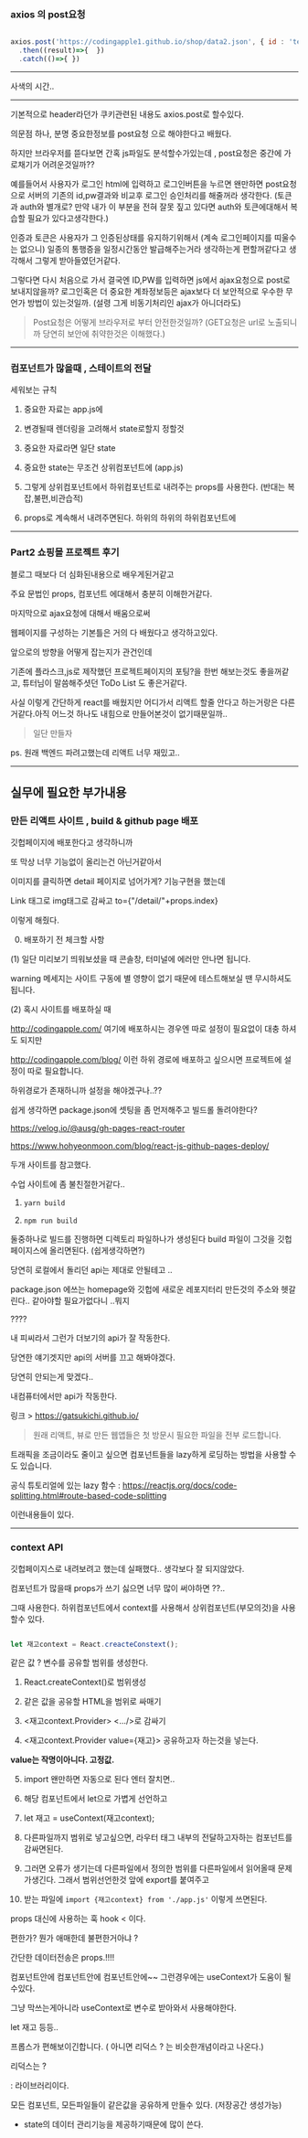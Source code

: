 ### axios 의 post요청


```jsx

axios.post('https://codingapple1.github.io/shop/data2.json', { id : 'test', pw : 1234})
  .then((result)=>{  })
  .catch(()=>{ })

```

---

사색의 시간..

---

기본적으로 header라던가 쿠키관련된 내용도 axios.post로 할수있다.

의문점 하나, 분명 중요한정보를 post요청 으로 해야한다고 배웠다.

하지만 브라우저를 뜯다보면 간혹 js파일도 분석할수가있는데 , post요청은 중간에 가로채기가 어려운것일까??

예를들어서 사용자가 로그인 html에 입력하고 로그인버튼을 누르면 왠만하면 post요청으로 서버의 기존의 id,pw결과와 비교후 로그인 승인처리를 해줄꺼라 생각한다. (토큰과 auth와 별개로? 만약 내가 이 부분을 전혀 잘못 짚고 있다면 auth와 토큰에대해서 복습할 필요가 있다고생각한다.)

인증과 토큰은 사용자가 그 인증된상태를 유지하기위해서 (계속 로그인페이지를 띠울수는 없으니) 일종의 통행증을 일정시간동안 발급해주는거라 생각하는게 편할꺼같다고 생각해서 그렇게 받아들였던거같다.

그렇다면 다시 처음으로 가서 결국엔 ID,PW를 입력하면 js에서 ajax요청으로 post로 보내지않을까? 로그인혹은 더 중요한 계좌정보등은 ajax보다 더 보안적으로 우수한 무언가 방법이 있는것일까. (설령 그게 비동기처리인 ajax가 아니더라도) 

> Post요청은 어떻게 브라우저로 부터 안전한것일까? (GET요청은 url로 노출되니까 당연히 보안에 취약한것은 이해했다.)


---


### 컴포넌트가 많을때 , 스테이트의 전달

세워보는 규칙

1. 중요한 자료는 app.js에

2. 변경될때 렌더링을 고려해서 state로할지 정할것

3. 중요한 자료라면 일단 state

4. 중요한 state는 무조건 상위컴포넌트에 (app.js)

5. 그렇게 상위컴포넌트에서 하위컴포넌트로 내려주는 props를 사용한다. (반대는 복잡,불편,비관습적)

6. props로 계속해서 내려주면된다. 하위의 하위의 하위컴포넌트에

---

### Part2 쇼핑몰 프로젝트 후기

블로그 때보다 더 심화된내용으로 배우게된거같고

주요 문법인 props, 컴포넌트 에대해서 충분히 이해한거같다.

마지막으로 ajax요청에 대해서 배움으로써

웹페이지를 구성하는 기본틀은 거의 다 배웠다고 생각하고있다.

앞으로의 방향을 어떻게 잡는지가 관건인데

기존에 플라스크,js로 제작했던 프로젝트페이지의 포팅?을 한번 해보는것도 좋을꺼같고, 튜터님이 말씀해주셧던 ToDo List 도 좋은거같다.

사실 이렇게 간단하게 react를 배웠지만 어디가서 리액트 할줄 안다고 하는거랑은 다른거같다.아직 어느것 하나도 내힘으로 만들어본것이 없기때문일까..

> 일단 만들자

ps. 원래 백엔드 파려고했는데 리액트 너무 재밌고..

---

## 실무에 필요한 부가내용

### 만든 리액트 사이트 , build & github page 배포

깃헙페이지에 배포한다고 생각하니까

또 막상 너무 기능없이 올리는건 아닌거같아서

이미지를 클릭하면 detail 페이지로 넘어가게? 기능구현을 했는데

Link 태그로 img태그로 감싸고 to={"/detail/"+props.index}

이렇게 해줬다.



0. 배포하기 전 체크할 사항

 

(1) 일단 미리보기 띄워보셨을 때 콘솔창, 터미널에 에러만 안나면 됩니다.

warning 메세지는 사이트 구동에 별 영향이 없기 때문에 테스트해보실 땐 무시하셔도 됩니다. 

 

(2) 혹시 사이트를 배포하실 때 

http://codingapple.com/ 여기에 배포하시는 경우엔 따로 설정이 필요없이 대충 하셔도 되지만

http://codingapple.com/blog/ 이런 하위 경로에 배포하고 싶으시면 프로젝트에 설정이 따로 필요합니다. 

 
 하위경로가 존재하니까 설정을 해야겠구나..??


 쉽게 생각하면 package.json에 셋팅을 좀 먼저해주고 빌드롤 돌려야한다?



https://velog.io/@ausg/gh-pages-react-router

https://www.hohyeonmoon.com/blog/react-js-github-pages-deploy/

두개 사이트를 참고했다.

수업 사이트에 좀 불친절한거같다..

1. `yarn build`

2. `npm run build`

둘중하나로 빌드를 진행하면 디렉토리 파일하나가 생성된다 build 파일이 그것을 깃헙 페이지스에 올리면된다. (쉽게생각하면?)

당연히 로컬에서 돌리던 api는 제대로 안될테고 ..

package.json 에쓰는 homepage와 깃헙에 새로운 레포지터리 만든것의 주소와 헷갈린다.. 같아야할 필요가없다니 ..뭐지

????

내 피씨라서 그런가 더보기의 api가 잘 작동한다.

당연한 얘기겟지만 api의 서버를 끄고 해봐야겠다.

당연히 안되는게 맞겠다..

내컴퓨터에서만 api가 작동한다.

링크 > https://gatsukichi.github.io/


> 원래 리액트, 뷰로 만든 웹앱들은 첫 방문시 필요한 파일을 전부 로드합니다.

트래픽을 조금이라도 줄이고 싶으면 컴포넌트들을 lazy하게 로딩하는 방법을 사용할 수도 있습니다.

공식 튜토리얼에 있는 lazy 함수 : https://reactjs.org/docs/code-splitting.html#route-based-code-splitting

이런내용들이 있다.

---

### context API

깃헙페이지스로 내려보려고 했는데 실패했다.. 생각보다 잘 되지않았다.

컴포넌트가 많을때 props가 쓰기 싫으면 너무 많이 써야하면 ??..

그때 사용한다. 하위컴포넌트에서 context를 사용해서 상위컴포넌트(부모의것)을 사용할수 있다.

```jsx

let 재고context = React.creacteConstext();

```

같은 값 ? 변수를 공유할 범위를 생성한다.


1. React.createContext()로 범위생성
2. 같은 값을 공유할 HTML을 범위로 싸매기
3. <재고context.Provider> <.../>로 감싸기

4. <재고context.Provider value={재고}> 공유하고자 하는것을 넣는다.

__value는 작명이아니다. 고정값.__

5. import 왠만하면 자동으로 된다 엔터 잘치면..

6. 해당 컴포넌트에서 let으로 가볍게 선언하고

7. let 재고 = useContext(재고context);

8. 다른파일까지 범위로 넣고싶으면, 라우터 태그 내부의 전달하고자하는 컴포넌트를 감싸면된다. 

9. 그러면 오류가 생기는데 다른파일에서 정의한 범위를 다른파일에서 읽어올때 문제가생긴다. 그래서 범위선언한것 앞에 export를 붙여주고

10. 받는 파일에 `import {재고context} from './app.js'` 이렇게 쓰면된다.

props 대신에 사용하는 훅 hook < 이다.


편한가? 뭔가 애매한데 불편한거아냐 ?

간단한 데이터전송은 props.!!!!

컴포넌트안에 컴포넌트안에 컴포넌트안에~~ 그런경우에는 useContext가 도움이 될수있다.

그냥 막쓰는게아니라 useContext로 변수로 받아와서 사용해야한다.

let 재고 등등..

프롭스가 편해보이긴합니다. ( 아니면 리덕스 ? 는 비슷한개념이라고 나온다.)


리덕스는 ?

: 라이브러리이다. 

모든 컴포넌트, 모든파일들이 같은값을 공유하게 만들수 있다.
(저장공간 생성가능)

+ state의 데이터 관리기능을 제공하기때문에 많이 쓴다.



